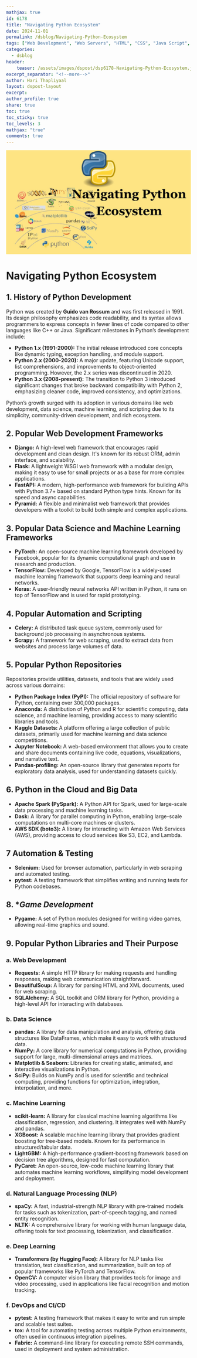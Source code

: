```yaml
---
mathjax: true
id: 6178
title: "Navigating Python Ecosystem"
date: 2024-11-01
permalink: /dsblog/Navigating-Python-Ecosystem 
tags: ["Web Development", "Web Servers", "HTML", "CSS", "Java Script", "Type Script"]
categories:
  - dsblog
header:
    teaser: /assets/images/dspost/dsp6178-Navigating-Python-Ecosystem.jpg
excerpt_separator: "<!--more-->"   
author: Hari Thapliyaal   
layout: dspost-layout   
excerpt:   
author_profile: true   
share: true   
toc: true   
toc_sticky: true 
toc_levels: 3
mathjax: "true"
comments: true
---
```


![Navigating Python Ecosystem](/assets/images/dspost/dsp6178-Navigating-Python-Ecosystem.jpg)

# Navigating Python Ecosystem 

## 1. **History of Python Development**
Python was created by **Guido van Rossum** and was first released in 1991. Its design philosophy emphasizes code readability, and its syntax allows programmers to express concepts in fewer lines of code compared to other languages like C++ or Java. Significant milestones in Python’s development include:
- **Python 1.x (1991-2000):** The initial release introduced core concepts like dynamic typing, exception handling, and module support.
- **Python 2.x (2000-2020):** A major update, featuring Unicode support, list comprehensions, and improvements to object-oriented programming. However, the 2.x series was discontinued in 2020.
- **Python 3.x (2008-present):** The transition to Python 3 introduced significant changes that broke backward compatibility with Python 2, emphasizing cleaner code, improved consistency, and optimizations.

Python’s growth surged with its adoption in various domains like web development, data science, machine learning, and scripting due to its simplicity, community-driven development, and rich ecosystem.

## 2. **Popular Web Development Frameworks**
- **Django:** A high-level web framework that encourages rapid development and clean design. It's known for its robust ORM, admin interface, and scalability.
- **Flask:** A lightweight WSGI web framework with a modular design, making it easy to use for small projects or as a base for more complex applications.
- **FastAPI:** A modern, high-performance web framework for building APIs with Python 3.7+ based on standard Python type hints. Known for its speed and async capabilities.
- **Pyramid:** A flexible and minimalist web framework that provides developers with a toolkit to build both simple and complex applications.

## 3. **Popular Data Science and Machine Learning Frameworks**
- **PyTorch:** An open-source machine learning framework developed by Facebook, popular for its dynamic computational graph and use in research and production.
- **TensorFlow:** Developed by Google, TensorFlow is a widely-used machine learning framework that supports deep learning and neural networks.
- **Keras:** A user-friendly neural networks API written in Python, it runs on top of TensorFlow and is used for rapid prototyping.

## 4. **Popular Automation and Scripting**
- **Celery:** A distributed task queue system, commonly used for background job processing in asynchronous systems.
- **Scrapy:** A framework for web scraping, used to extract data from websites and process large volumes of data.

## 5. **Popular Python Repositories**
Repositories provide utilities, datasets, and tools that are widely used across various domains:

- **Python Package Index (PyPI):** The official repository of software for Python, containing over 300,000 packages.
- **Anaconda:** A distribution of Python and R for scientific computing, data science, and machine learning, providing access to many scientific libraries and tools.
- **Kaggle Datasets:** A platform offering a large collection of public datasets, primarily used for machine learning and data science competitions.
- **Jupyter Notebook:** A web-based environment that allows you to create and share documents containing live code, equations, visualizations, and narrative text.
- **Pandas-profiling:** An open-source library that generates reports for exploratory data analysis, used for understanding datasets quickly.

## 6. **Python in the Cloud and Big Data**
- **Apache Spark (PySpark):** A Python API for Spark, used for large-scale data processing and machine learning tasks.
- **Dask:** A library for parallel computing in Python, enabling large-scale computations on multi-core machines or clusters.
- **AWS SDK (boto3):** A library for interacting with Amazon Web Services (AWS), providing access to cloud services like S3, EC2, and Lambda.

## 7 **Automation & Testing**
- **Selenium:** Used for browser automation, particularly in web scraping and automated testing.
- **pytest:** A testing framework that simplifies writing and running tests for Python codebases.

## 8. **Game Development*
- **Pygame:** A set of Python modules designed for writing video games, allowing real-time graphics and sound.

## 9. **Popular Python Libraries and Their Purpose**

### a. **Web Development**
- **Requests:** A simple HTTP library for making requests and handling responses, making web communication straightforward.
- **BeautifulSoup:** A library for parsing HTML and XML documents, used for web scraping.
- **SQLAlchemy:** A SQL toolkit and ORM library for Python, providing a high-level API for interacting with databases.

### b. **Data Science**
- **pandas:** A library for data manipulation and analysis, offering data structures like DataFrames, which make it easy to work with structured data.
- **NumPy:** A core library for numerical computations in Python, providing support for large, multi-dimensional arrays and matrices.
- **Matplotlib & Seaborn:** Libraries for creating static, animated, and interactive visualizations in Python.
- **SciPy:** Builds on NumPy and is used for scientific and technical computing, providing functions for optimization, integration, interpolation, and more.


### c. **Machine Learning**
- **scikit-learn:** A library for classical machine learning algorithms like classification, regression, and clustering. It integrates well with NumPy and pandas.
- **XGBoost:** A scalable machine learning library that provides gradient boosting for tree-based models. Known for its performance in structured/tabular data.
- **LightGBM:** A high-performance gradient-boosting framework based on decision tree algorithms, designed for fast computation.
- **PyCaret:** An open-source, low-code machine learning library that automates machine learning workflows, simplifying model development and deployment.

### d. **Natural Language Processing (NLP)**
- **spaCy:** A fast, industrial-strength NLP library with pre-trained models for tasks such as tokenization, part-of-speech tagging, and named entity recognition.
- **NLTK:** A comprehensive library for working with human language data, offering tools for text processing, tokenization, and classification.

### e. **Deep Learning**
- **Transformers (by Hugging Face):** A library for NLP tasks like translation, text classification, and summarization, built on top of popular frameworks like PyTorch and TensorFlow.
- **OpenCV:** A computer vision library that provides tools for image and video processing, used in applications like facial recognition and motion tracking.

### f. **DevOps and CI/CD**
- **pytest:** A testing framework that makes it easy to write and run simple and scalable test suites.
- **tox:** A tool for automating testing across multiple Python environments, often used in continuous integration pipelines.
- **Fabric:** A command-line library for executing remote SSH commands, used in deployment and system administration.